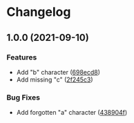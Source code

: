# Changelog

## 1.0.0 (2021-09-10)


### Features

* Add "b" character ([698ecd8](https://www.github.com/ptarmiganlabs/lab-pr/commit/698ecd86f52220d403b5e6ac955d1d293e959ddb))
* Add missing "c" ([2f245c3](https://www.github.com/ptarmiganlabs/lab-pr/commit/2f245c39d132f1ed40f07554969eedcf65232df1))


### Bug Fixes

* Add forgotten "a" character ([438904f](https://www.github.com/ptarmiganlabs/lab-pr/commit/438904f5e45a990e9ba87a53303f0458026f1fb9))
